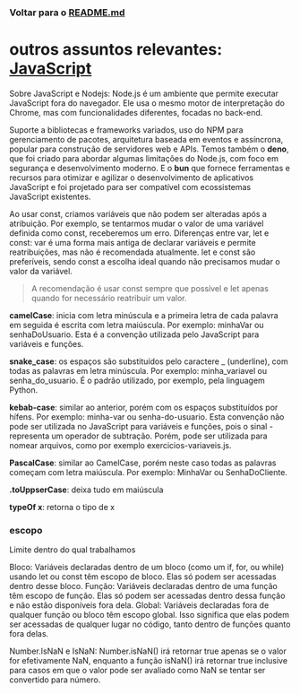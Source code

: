 ### Voltar para o [README.md](./README.md)

# outros assuntos relevantes: [JavaScript](./javascript.md)

Sobre JavaScript e Nodejs: Node.js é um ambiente que permite executar JavaScript fora do navegador. Ele usa o mesmo motor de interpretação do Chrome, mas com funcionalidades diferentes, focadas no back-end.

Suporte a bibliotecas e frameworks variados, uso do NPM para gerenciamento de pacotes, arquitetura baseada em eventos e assíncrona, popular para construção de servidores web e APIs.
Temos também o **deno**, que foi criado para abordar algumas limitações do Node.js, com foco em segurança e desenvolvimento moderno. E o **bun** que fornece ferramentas e recursos para otimizar e agilizar o desenvolvimento de aplicativos JavaScript e foi projetado para ser compatível com ecossistemas JavaScript existentes.

Ao usar const, criamos variáveis que não podem ser alteradas após a atribuição. Por exemplo, se tentarmos mudar o valor de uma variável definida como const, receberemos um erro.
Diferenças entre var, let e const: var é uma forma mais antiga de declarar variáveis e permite reatribuições, mas não é recomendada atualmente. let e const são preferíveis, sendo const a escolha ideal quando não precisamos mudar o valor da variável.
> A recomendação é usar const sempre que possível e let apenas quando for necessário reatribuir um valor.

**camelCase**: inicia com letra minúscula e a primeira letra de cada palavra em seguida é escrita com letra maiúscula. Por exemplo: minhaVar ou senhaDoUsuario. Esta é a convenção utilizada pelo JavaScript para variáveis e funções.

**snake_case**: os espaços são substituídos pelo caractere _ (underline), com todas as palavras em letra minúscula. Por exemplo: minha_variavel ou senha_do_usuario. É o padrão utilizado, por exemplo, pela linguagem Python.

**kebab-case**: similar ao anterior, porém com os espaços substituídos por hífens. Por exemplo: minha-var ou senha-do-usuario. Esta convenção não pode ser utilizada no JavaScript para variáveis e funções, pois o sinal - representa um operador de subtração. Porém, pode ser utilizada para nomear arquivos, como por exemplo exercicios-variaveis.js.

**PascalCase**: similar ao CamelCase, porém neste caso todas as palavras começam com letra maiúscula. Por exemplo: MinhaVar ou SenhaDoCliente.

**.toUppserCase**: deixa tudo em maiúscula

**typeOf x**: retorna o tipo de x

### escopo
Limite dentro do qual trabalhamos

Bloco: Variáveis declaradas dentro de um bloco (como um if, for, ou while) usando let ou const têm escopo de bloco. Elas só podem ser acessadas dentro desse bloco.
Função: Variáveis declaradas dentro de uma função têm escopo de função. Elas só podem ser acessadas dentro dessa função e não estão disponíveis fora dela.
Global: Variáveis declaradas fora de qualquer função ou bloco têm escopo global. Isso significa que elas podem ser acessadas de qualquer lugar no código, tanto dentro de funções quanto fora delas.

Number.IsNaN e IsNaN: Number.isNaN() irá retornar true apenas se o valor for efetivamente NaN, enquanto a função isNaN() irá retornar true inclusive para casos em que o valor pode ser avaliado como NaN se tentar ser convertido para número.

